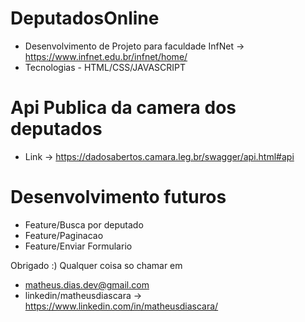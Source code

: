 # DeputadosOnline

- Desenvolvimento de Projeto para faculdade InfNet -> https://www.infnet.edu.br/infnet/home/
- Tecnologias - HTML/CSS/JAVASCRIPT

# Api Publica da camera dos deputados 
- Link -> https://dadosabertos.camara.leg.br/swagger/api.html#api

# Desenvolvimento futuros
- Feature/Busca por deputado
- Feature/Paginacao
- Feature/Enviar Formulario


Obrigado :)
Qualquer coisa so chamar em 
- matheus.dias.dev@gmail.com
- linkedin/matheusdiascara -> https://www.linkedin.com/in/matheusdiascara/

